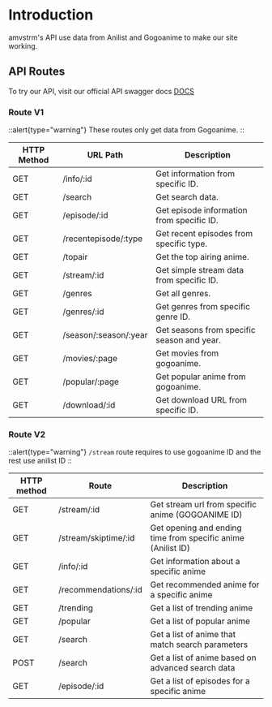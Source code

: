 # Introduction

amvstrm's API use data from Anilist and Gogoanime to make our site working.

## API Routes

To try our API, visit our official API swagger docs [DOCS](https://docsapi-amvstrm.pages.dev/)

### Route V1

::alert{type="warning"}
These routes only get data from Gogoanime.
::

| HTTP Method | URL Path                | Description                                |
| ----------- | ----------------------- | ------------------------------------------ |
| GET         | /info/\:id              | Get information from specific ID.          |
| GET         | /search                 | Get search data.                           |
| GET         | /episode/\:id           | Get episode information from specific ID.  |
| GET         | /recentepisode/\:type   | Get recent episodes from specific type.    |
| GET         | /topair                 | Get the top airing anime.                  |
| GET         | /stream/\:id            | Get simple stream data from specific ID.   |
| GET         | /genres                 | Get all genres.                            |
| GET         | /genres/\:id            | Get genres from specific genre ID.         |
| GET         | /season/\:season/\:year | Get seasons from specific season and year. |
| GET         | /movies/\:page          | Get movies from gogoanime.                 |
| GET         | /popular/\:page         | Get popular anime from gogoanime.          |
| GET         | /download/\:id          | Get download URL from specific ID.         |

### Route V2

::alert{type="warning"}
`/stream` route requires to use gogoanime ID and the rest use anilist ID
::

| HTTP method | Route                 | Description                                                  |
| ----------- | --------------------- | ------------------------------------------------------------ |
| GET         | /stream/\:id          | Get stream url from specific anime (GOGOANIME ID)            |
| GET         | /stream/skiptime/\:id | Get opening and ending time from specific anime (Anilist ID) |
| GET         | /info/\:id            | Get information about a specific anime                       |
| GET         | /recommendations/\:id | Get recommended anime for a specific anime                   |
| GET         | /trending             | Get a list of trending anime                                 |
| GET         | /popular              | Get a list of popular anime                                  |
| GET         | /search               | Get a list of anime that match search parameters             |
| POST        | /search               | Get a list of anime based on advanced search data            |
| GET         | /episode/\:id         | Get a list of episodes for a specific anime                  |
